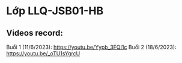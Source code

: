 # Lớp LLQ-JSB01-HB
## Videos record:
Buổi 1 (11/6/2023): https://youtu.be/Yypb_3FQI1c 
Buổi 2 (18/6/2023): https://youtu.be/_oTU1sYgrcU